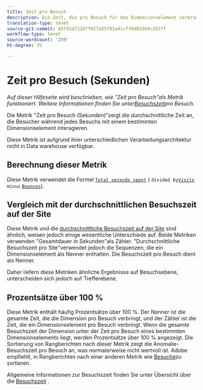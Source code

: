 ```yaml
---
title: Zeit pro Besuch
description: Die Zeit, die pro Besuch für das Dimensionselement verbracht wurde.
translation-type: tm+mt
source-git-commit: d3f92d72207f027d35f81a4ccf70d01569c3557f
workflow-type: tm+mt
source-wordcount: '259'
ht-degree: 3%

---
```



# Zeit pro Besuch (Sekunden)

*Auf dieser Hilfeseite wird beschrieben, wie &quot;Zeit pro Besuch&quot;als Metrik funktioniert. Weitere Informationen finden Sie unter[Besuchszeit](../dimensions/time-spent-per-visit.md)pro Besuch.*

Die Metrik &quot;Zeit pro Besuch (Sekunden)&quot;zeigt die durchschnittliche Zeit an, die Besucher während jedes Besuchs mit einem bestimmten Dimensionselement interagieren.

Diese Metrik ist aufgrund ihrer unterschiedlichen Verarbeitungsarchitektur nicht in Data warehouse verfügbar.

## Berechnung dieser Metrik

Diese Metrik verwendet die Formel [`Total seconds spent`](total-seconds-spent.md) ( `divided by`[`Visits`](visits.md) `minus` [`Bounces`](bounces.md)).

## Vergleich mit der durchschnittlichen Besuchszeit auf der Site

Diese Metrik und die [durchschnittliche Besuchszeit auf der Site](average-time-on-site.md) sind ähnlich, weisen jedoch einige wesentliche Unterschiede auf. Beide Metriken verwenden &quot;Gesamtdauer in Sekunden&quot;als Zähler. &quot;Durchschnittliche Besuchszeit pro Site&quot;verwendet jedoch die Sequenzen, die ein Dimensionselement als Nenner enthalten. Die Besuchszeit pro Besuch dient als Nenner.

Daher liefern diese Metriken ähnliche Ergebnisse auf Besuchsebene, unterscheiden sich jedoch auf Trefferebene.

## Prozentsätze über 100 %

Diese Metrik enthält häufig Prozentsätze über 100 %. Der Nenner ist die gesamte Zeit, die die Dimension pro Besuch verbringt, und der Zähler ist die Zeit, die ein Dimensionselement pro Besuch verbringt. Wenn die gesamte Besuchszeit der Dimension unter der Zeit pro Besuch eines bestimmten Dimensionselements liegt, werden Prozentsätze über 100 % angezeigt. Die Sortierung von Rangberichten nach dieser Metrik zeigt die Anomalie-Besuchszeit pro Besuch an, was normalerweise nicht wertvoll ist. Adobe empfiehlt, in Rangberichten nach einer anderen Metrik wie [Besuche](visits.md)zu sortieren.

Allgemeine Informationen zur Besuchszeit finden Sie unter Übersicht über die [Besuchszeit](time-spent.md) .
